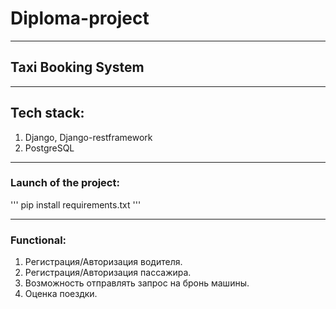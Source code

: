 # **Diploma-project**
____
## Taxi Booking System
____
## Tech stack:
1. Django, Django-restframework
2. PostgreSQL
____
### Launch of the project:
''' 
pip install requirements.txt
'''
____
### Functional:
1. Регистрация/Авторизация водителя.
2. Регистрация/Авторизация пассажира.
3. Возможность отправлять запрос на бронь машины.
4. Оценка поездки.
